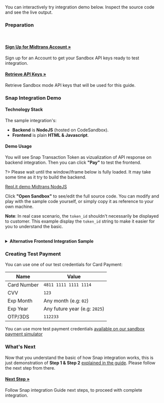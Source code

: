 
You can interactively try integration demo below. Inspect the source code and see the live output.

### Preparation
<br>
<div class="my-card">

#### [Sign Up for Midtrans Account &#187;](/en/midtrans-account/overview.md)
Sign up for an Account to get your Sandbox API keys ready to test integration.
</div>

<div class="my-card">

#### [Retrieve API Keys &#187;](/en/midtrans-account/overview.md#retrieving-api-access-keys)
Retrieve Sandbox mode API keys that will be used for this guide.
</div>

### Snap Integration Demo

#### Technology Stack

The sample integration's:
- **Backend** is **NodeJS** (hosted on CodeSandbox).
- **Frontend** is plain **HTML & Javascript**.

#### Demo Usage

You will see Snap Transaction Token as vizualization of API response on backend integration. Then you can click **"Pay"** to test the frontend.

?> Please wait until the window/iframe below is fully loaded. It may take some time as it try to build the backend.

[Repl.it demo Midtrans NodeJS](https://codesandbox.io/embed/serene-bell-yfjjd?fontsize=14&hidenavigation=0&theme=dark ':include :type=iframe width=100% height=600px')

Click **"Open Sandbox"** to see/edit the full source code. You can modify and play with the sample code yourself, or simply copy it as reference to your own machine.

**Note**: In real case scenario, the `token_id` shouldn't necessarily be displayed to customer. This example display the `token_id` string to make it easier for you to understand the basic.

<br>
<details>
<summary><b>Alternative Frontend Integration Sample</b></summary>
<article>

Another sample frontend integration (hosted on JSFiddle). Input the Snap Transaction Token from step 1 (backend) to below field, then click **"Pay"**. Click **"HTML"** to see the source code.

<!-- [JSFiddle demo Snap.js](https://jsfiddle.net/d4mx1gkc/11/embedded/result,html/dark ':include :type=iframe width=100% height=400px') -->

<iframe width="100%" height="750" src="//jsfiddle.net/kntfdzob/embedded/result,html/dark" allowfullscreen="allowfullscreen" allowpaymentrequest frameborder="0"></iframe>
</article>
</details>

### Creating Test Payment

You can use one of our test credentials for Card Payment:

Name | Value
--- | ---
Card Number | `4811 1111 1111 1114`
CVV | `123`
Exp Month | Any month (e.g: `02`)
Exp Year | Any future year (e.g: `2025`)
OTP/3DS | `112233`

You can use more test payment credentials [available on our sandbox payment simulator](/en/technical-reference/sandbox-test.md)

### What's Next

Now that you understand the basic of how Snap integration works, this is just demonstration of **Step 1 & Step 2** [explained in the guide](/en/snap/integration-guide.md?id=integration-steps). Please follow the next step from there.

<div class="my-card">

#### [Next Step &#187;](/en/snap/integration-guide.md?id=_4-handling-post-transaction)
Follow Snap integration Guide next steps, to proceed with complete integration.
</div>